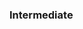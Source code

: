 <div id="title">

### Intermediate
</div>

<div id="body">

<include src="explainWhatWhyNotHow/unit-inParent-asPanel.md" boilerplate />

</div>
